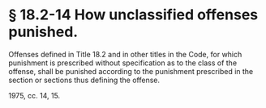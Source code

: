# § 18.2-14 How unclassified offenses punished.

<p>Offenses defined in Title 18.2 and in other titles in the Code, for which punishment is prescribed without specification as to the class of the offense, shall be punished according to the punishment prescribed in the section or sections thus defining the offense.</p><p>1975, cc. 14, 15.</p>